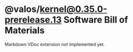 # @valos/kernel@0.35.0-prerelease.13 Software Bill of Materials

Markdown VDoc extension not implemented yet.
